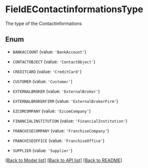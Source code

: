 # FieldEContactinformationsType

The type of the Contactinformations

## Enum

* `BANKACCOUNT` (value: `'BankAccount'`)

* `CONTACTOBJECT` (value: `'ContactObject'`)

* `CREDITCARD` (value: `'CreditCard'`)

* `CUSTOMER` (value: `'Customer'`)

* `EXTERNALBROKER` (value: `'ExternalBroker'`)

* `EXTERNALBROKERFIRM` (value: `'ExternalBrokerFirm'`)

* `EZCOMCOMPANY` (value: `'EzcomCompany'`)

* `FINANCIALINSTITUTION` (value: `'FinancialInstitution'`)

* `FRANCHISECOMPANY` (value: `'FranchiseCompany'`)

* `FRANCHISEOFFICE` (value: `'FranchiseOffice'`)

* `SUPPLIER` (value: `'Supplier'`)

[[Back to Model list]](../README.md#documentation-for-models) [[Back to API list]](../README.md#documentation-for-api-endpoints) [[Back to README]](../README.md)



